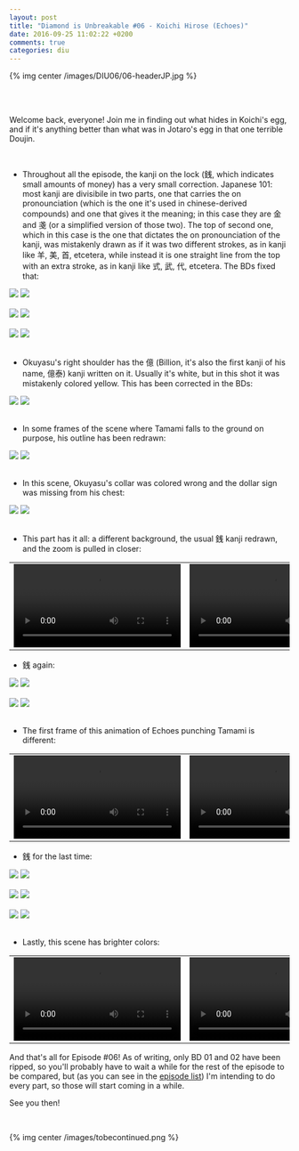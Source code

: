 ```yaml
---
layout: post
title: "Diamond is Unbreakable #06 - Koichi Hirose (Echoes)"
date: 2016-09-25 11:02:22 +0200
comments: true
categories: diu
---
```


{% img center /images/DIU06/06-headerJP.jpg %}
<!-- more -->

<br>
<br>

Welcome back, everyone! Join me in finding out what hides in Koichi's egg, and if it's anything better than what was in Jotaro's egg in that one terrible Doujin.

<br>

- Throughout all the episode, the kanji on the lock (銭, which indicates small amounts of money) has a very small correction. Japanese 101: most kanji are divisibile in two parts, one that carries the on pronounciation (which is the one it's used in chinese-derived compounds) and one that gives it the meaning; in this case they are 金 and 戔 (or a simplified version of those two). The top of second one, which in this case is the one that dictates the on pronounciation of the kanji, was mistakenly drawn as if it was two different strokes, as in kanji like 羊, 美, 首, etcetera, while instead it is one straight line from the top with an extra stroke, as in kanji like 式, 武, 代, etcetera. The BDs fixed that:

<div id="container1" class="twentytwenty-container">
 <img src="./../images/DIU06/tv-06380.jpg" />
 <img src="./../images/DIU06/bd-06380.jpg" />
</div>

<br>

<div id="container1" class="twentytwenty-container">
 <img src="./../images/DIU06/tv-06870.jpg" />
 <img src="./../images/DIU06/bd-06870.jpg" />
</div>

<br>

<div id="container1" class="twentytwenty-container">
 <img src="./../images/DIU06/tv-08135.jpg" />
 <img src="./../images/DIU06/bd-08135.jpg" />
</div>

<br>

- Okuyasu's right shoulder has the 億 (Billion, it's also the first kanji of his name, 億泰) kanji written on it. Usually it's white, but in this shot it was mistakenly colored yellow. This has been corrected in the BDs:

<div id="container1" class="twentytwenty-container">
 <img src="./../images/DIU06/tv-09390.jpg" />
 <img src="./../images/DIU06/bd-09390.jpg" />
</div>

<br>

- In some frames of the scene where Tamami falls to the ground on purpose, his outline has been redrawn:

<div id="container1" class="twentytwenty-container">
 <img src="./../images/DIU06/tv-11991.jpg" />
 <img src="./../images/DIU06/bd-11991.jpg" />
</div>

<br>

- In this scene, Okuyasu's collar was colored wrong and the dollar sign was missing from his chest:

<div id="container1" class="twentytwenty-container">
 <img src="./../images/DIU06/tv-12200.jpg" />
 <img src="./../images/DIU06/bd-12200.jpg" />
</div>

<br>

- This part has it all: a different background, the usual 銭 kanji redrawn, and the zoom is pulled in closer:

<table width="100%">
<tr>
<td align="left" valign="top" width="50%">
<video class='center' nocontrols loop preload='auto'>
  <source src="./../videos/DIU06/TV 01 - combo.webm" type='video/webm; codecs="vp8, vorbis"'>
</video>
</td>
<td align="left" valign="top" width="50%">
<video nocontrols loop preload='auto'>
  <source src="./../videos/DIU06/BD 01 - combo.webm" type='video/webm; codecs="vp8, vorbis"'>
</video>
</td>
</tr>
</table>

- 銭 again:

<div id="container1" class="twentytwenty-container">
 <img src="./../images/DIU06/tv-20690.jpg" />
 <img src="./../images/DIU06/bd-20690.jpg" />
</div>

<br>

<div id="container1" class="twentytwenty-container">
 <img src="./../images/DIU06/tv-21100.jpg" />
 <img src="./../images/DIU06/bd-21100.jpg" />
</div>

<br>

- The first frame of this animation of Echoes punching Tamami is different:

<table width="100%">
<tr>
<td align="left" valign="top" width="50%">
<video class='center' nocontrols loop preload='auto'>
  <source src="./../videos/DIU06/TV 02 - echoes.webm" type='video/webm; codecs="vp8, vorbis"'>
</video>
</td>
<td align="left" valign="top" width="50%">
<video nocontrols loop preload='auto'>
  <source src="./../videos/DIU06/BD 02 - echoes.webm" type='video/webm; codecs="vp8, vorbis"'>
</video>
</td>
</tr>
</table>

- 銭 for the last time:

<div id="container1" class="twentytwenty-container">
 <img src="./../images/DIU06/tv-27400.jpg" />
 <img src="./../images/DIU06/bd-27400.jpg" />
</div>

<br>

<div id="container1" class="twentytwenty-container">
 <img src="./../images/DIU06/tv-27530.jpg" />
 <img src="./../images/DIU06/bd-27530.jpg" />
</div>

<br>

<div id="container1" class="twentytwenty-container">
 <img src="./../images/DIU06/tv-27660.jpg" />
 <img src="./../images/DIU06/bd-27660.jpg" />
</div>

<br>

- Lastly, this scene has brighter colors:

<table width="100%">
<tr>
<td align="left" valign="top" width="50%">
<video class='center' nocontrols loop preload='auto'>
  <source src="./../videos/DIU06/TV 03 - colors.webm" type='video/webm; codecs="vp8, vorbis"'>
</video>
</td>
<td align="left" valign="top" width="50%">
<video nocontrols loop preload='auto'>
  <source src="./../videos/DIU06/BD 03 - colors.webm" type='video/webm; codecs="vp8, vorbis"'>
</video>
</td>
</tr>
</table>

And that's all for Episode #06! As of writing, only BD 01 and 02 have been ripped, so you'll probably have to wait a while for the rest of the episode to be compared, but (as you can see in the <a href=/episodelist/>episode list</a>) I'm intending to do every part, so those will start coming in a while.

See you then!

<br>

{% img center /images/tobecontinued.png %}
